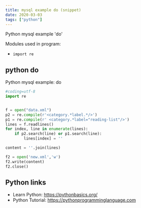 ```yaml
---
title: mysql example do (snippet)
date: 2020-03-03
tags: ["python"]
---
```

Python mysql example 'do'


Modules used in program: 
* `import re`

## python do

Python mysql example: do

```python
#coding=utf-8
import re


f = open("data.xml")
p2 = re.compile(r'<category.*label.*/>')
p1 = re.compile(r' <category.*label="reading-list"/>')
lines = f.readlines()
for index, line in enumerate(lines):
    if p2.search(line) or p1.search(line):
        lines[index] = ''

content = ''.join(lines)

f2 = open('new.xml','w')
f2.write(content)
f2.close()

```

## Python links

- Learn Python: https://pythonbasics.org/
- Python Tutorial: https://pythonprogramminglanguage.com
